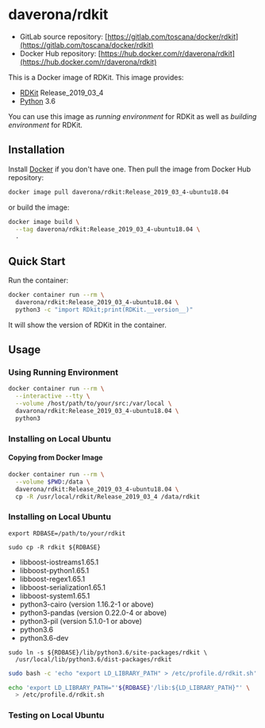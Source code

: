 # daverona/rdkit

* GitLab source repository: [https://gitlab.com/toscana/docker/rdkit](https://gitlab.com/toscana/docker/rdkit)
* Docker Hub repository: [https://hub.docker.com/r/daverona/rdkit](https://hub.docker.com/r/daverona/rdkit)

This is a Docker image of RDKit. This image provides:

* [RDKit](https://github.com/rdkit/rdkit) Release_2019_03_4
* [Python](https://www.python.org/) 3.6

You can use this image as *running environment* for RDKit
as well as *building environment* for RDKit.

## Installation

Install [Docker](https://hub.docker.com/search/?type=edition&offering=community)
if you don't have one. Then pull the image from Docker Hub repository:

```bash
docker image pull daverona/rdkit:Release_2019_03_4-ubuntu18.04
```

or build the image:

```bash
docker image build \
  --tag daverona/rdkit:Release_2019_03_4-ubuntu18.04 \
  .
```

## Quick Start

Run the container:

```bash
docker container run --rm \
  daverona/rdkit:Release_2019_03_4-ubuntu18.04 \
  python3 -c "import RDkit;print(RDKit.__version__)"
```

It will show the version of RDKit in the container.

## Usage

### Using Running Environment

```bash
docker container run --rm \
  --interactive --tty \
  --volume /host/path/to/your/src:/var/local \
  davarona/rdkit:Release_2019_03_4-ubuntu18.04 \
  python3
```

### Installing on Local Ubuntu

#### Copying from Docker Image

```bash
docker container run --rm \
  --volume $PWD:/data \
  daverona/rdkit:Release_2019_03_4-ubuntu18.04 \
  cp -R /usr/local/rdkit/Release_2019_03_4 /data/rdkit
```

### Installing on Local Ubuntu

```
export RDBASE=/path/to/your/rdkit

sudo cp -R rdkit ${RDBASE}
```

* libboost-iostreams1.65.1
* libboost-python1.65.1
* libboost-regex1.65.1
* libboost-serialization1.65.1
* libboost-system1.65.1
* python3-cairo (version 1.16.2-1 or above)
* python3-pandas (version 0.22.0-4 or above)
* python3-pil (version 5.1.0-1 or above)
* python3.6
* python3.6-dev

```
sudo ln -s ${RDBASE}/lib/python3.6/site-packages/rdkit \
  /usr/local/lib/python3.6/dist-packages/rdkit
```

```sh
sudo bash -c 'echo "export LD_LIBRARY_PATH" > /etc/profile.d/rdkit.sh'
```

```sh
echo 'export LD_LIBRARY_PATH="'${RDBASE}'/lib:${LD_LIBRARY_PATH}"' \
  > /etc/profile.d/rdkit.sh
```

### Testing on Local Ubuntu
